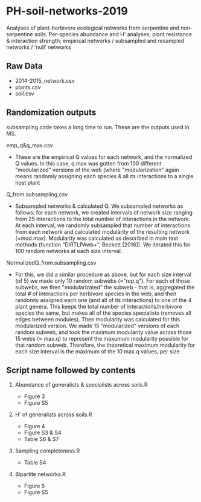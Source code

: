 # PH-soil-networks-2019
Analyses of plant-herbivore ecological networks from serpentine and non-serpentine soils. Per-species abundance and H' analyses; plant resistance & interaction strength; empirical networks / subsampled and resampled networks / 'null' networks

## Raw Data
- 2014-2015_network.csv
- plants.csv
- soil.csv

## Randomization outputs
subsampling code takes a long time to run. These are the outputs used in MS.  

emp_q&q_max.csv
- These are the empirical Q values for each network, and the normalized Q values. In this case, q.max was gotten from 100 different "modularized" versions of the web (where "modularization" again means randomly assigning each species & all its interactions to a single host plant

Q_from.subsampling.csv
- Subsampled networks & calculated Q. We subsampled networks as follows: for each network, we created intervals of network size ranging from 25 interactions to the total number of interactions in the network. At each interval, we randomly subsampled that number of interactions from each network and calculated modularity of the resulting network (=mod.max). Modularity was calculated as described in main text methods (function “DIRTLPAwb+”, Beckett [2016]). We iterated this for 100 random networks at each size interval.

NormalizedQ_from.subsampling.csv
- For this, we did a similar procedure as above, but for each size interval (of 5) we made only 10 random subwebs (="rep.q"). For each of those subwebs, we then "modularizated" the subweb - that is, aggregated the total # of interactions per herbivore species in the web, and then randomly assigned each one (and all of its interactions) to one of the 4 plant genera. This keeps the total number of interactions/herbivore species the same, but makes all of the species specialists (removes all edges between modules). Then modularity was calculated for this modularized version. We made 15 "modularized" versions of each random subweb, and took the maximum modularity value across those 15 webs (= max.q) to represent the maxumum modularity possible for that random subweb. Therefore, the theoretical maximum modularity for each size interval is the maximum of the 10 max.q values, per size.

## Script name followed by contents

1. Abundance of generalists & specialists across soils.R
      - Figure 3
      - Figure S5

2. H' of generalists across soils.R
      - Figure 4
      - Figure S3 & S4
      - Table S6 & S7
      
3. Sampling completeness.R
      - Table S4
      
4. Bipartite networks.R
      - Figure 5
      - Figure S5
